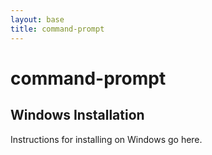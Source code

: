 ```yaml
---
layout: base
title: command-prompt
---
```

# command-prompt
## Windows Installation

Instructions for installing on Windows go here.

